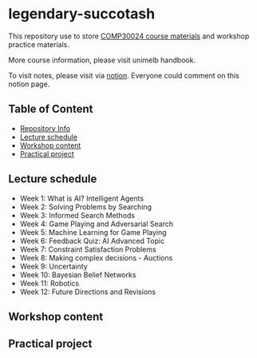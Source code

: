 # legendary-succotash
This repository use to store [COMP30024 course materials](https://handbook.unimelb.edu.au/2022/subjects/comp30024) and workshop practice materials.

More course information, please visit unimelb handbook.

To visit notes, please visit via [notion](https://huangsunchuangyu.notion.site/COMP30024-Artificial-Intelligence-ec2e2b9bf1d54d49b95bfa927eee0d08). Everyone could comment on this notion page.

## Table of Content
- [Repository Info](#legendary-succotash)
- [Lecture schedule](#lecture-schedule)
- [Workshop content](#workshop-content)
- [Practical project](#pratical-project)

## Lecture schedule
- Week 1: What is AI? Intelligent Agents
- Week 2: Solving Problems by Searching
- Week 3: Informed Search Methods
- Week 4: Game Playing and Adversarial Search
- Week 5: Machine Learning for Game Playing
- Week 6: Feedback Quiz: AI Advanced Topic
- Week 7: Constraint Satisfaction Problems
- Week 8: Making complex decisions - Auctions
- Week 9: Uncertainty
- Week 10: Bayesian Belief Networks
- Week 11: Robotics
- Week 12: Future Directions and Revisions

## Workshop content

## Practical project
